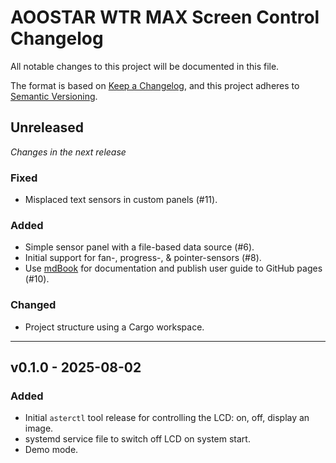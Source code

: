 # AOOSTAR WTR MAX Screen Control Changelog

All notable changes to this project will be documented in this file.

The format is based on [Keep a Changelog](https://keepachangelog.com/en/1.0.0/),
and this project adheres to [Semantic Versioning](https://semver.org/spec/v2.0.0.html).

## Unreleased

_Changes in the next release_

### Fixed
- Misplaced text sensors in custom panels (#11).

### Added
- Simple sensor panel with a file-based data source (#6). 
- Initial support for fan-, progress-, & pointer-sensors (#8).
- Use [mdBook](https://rust-lang.github.io/mdBook/) for documentation and publish user guide to GitHub pages (#10).

### Changed
- Project structure using a Cargo workspace.

---

## v0.1.0 - 2025-08-02
### Added
- Initial `asterctl` tool release for controlling the LCD: on, off, display an image.
- systemd service file to switch off LCD on system start.
- Demo mode.
